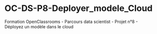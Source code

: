 # OC-DS-P8-Deployer_modele_Cloud
Formation OpenClassrooms - Parcours data scientist - Projet n°8 - Déployez un modèle dans le cloud
